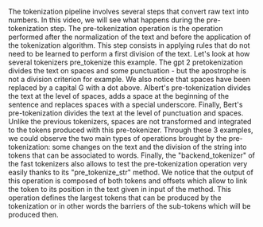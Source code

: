 The tokenization pipeline involves several steps that convert raw text into numbers. In this video, we will see what happens during the pre-tokenization step. The pre-tokenization operation is the operation performed after the normalization of the text and before the application of the tokenization algorithm. This step consists in applying rules that do not need to be learned to perform a first division of the text. Let's look at how several tokenizers pre_tokenize this example. The gpt 2 pretokenization divides the text on spaces and some punctuation - but the apostrophe is not a division criterion for example. We also notice that spaces have been replaced by a capital G with a dot above. Albert's pre-tokenization divides the text at the level of spaces, adds a space at the beginning of the sentence and replaces spaces with a special underscore. Finally, Bert's pre-tokenization divides the text at the level of punctuation and spaces. Unlike the previous tokenizers, spaces are not transformed and integrated to the tokens produced with this pre-tokenizer. Through these 3 examples, we could observe the two main types of operations brought by the pre-tokenization: some changes on the text and the division of the string into tokens that can be associated to words. Finally, the "backend_tokenizer" of the fast tokenizers also allows to test the pre-tokenization operation very easily thanks to its "pre_tokenize_str" method. We notice that the output of this operation is composed of both tokens and offsets which allow to link the token to its position in the text given in input of the method. This operation defines the largest tokens that can be produced by the tokenization or in other words the barriers of the sub-tokens which will be produced then.
